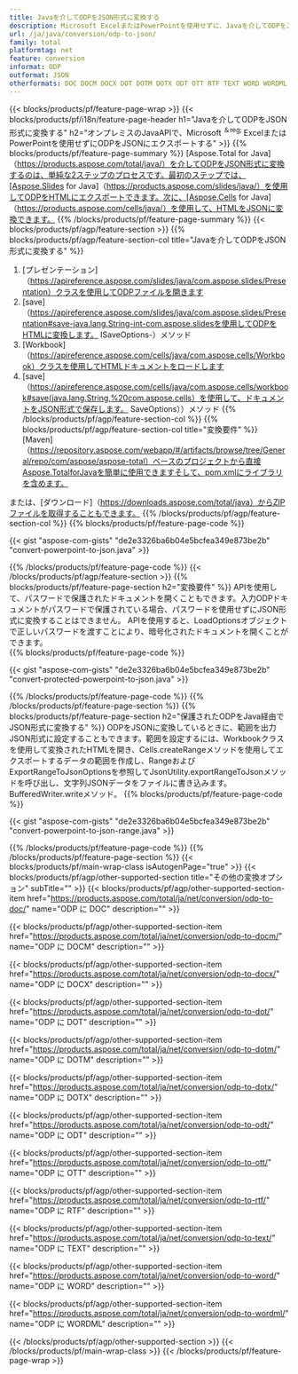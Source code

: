 ```yaml
---
title: Javaを介してODPをJSON形式に変換する
description: Microsoft ExcelまたはPowerPointを使用せずに、Javaを介してODPをJSON形式に変換します
url: /ja/java/conversion/odp-to-json/
family: total
platformtag: net
feature: conversion
informat: ODP
outformat: JSON
otherformats: DOC DOCM DOCX DOT DOTM DOTX ODT OTT RTF TEXT WORD WORDML
---
```

{{< blocks/products/pf/feature-page-wrap >}}
{{< blocks/products/pf/i18n/feature-page-header h1="Javaを介してODPをJSON形式に変換する" h2="オンプレミスのJavaAPIで、Microsoft <sup>＆reg; </sup>ExcelまたはPowerPointを使用せずにODPをJSONにエクスポートする" >}}
{{% blocks/products/pf/feature-page-summary %}}
[Aspose.Total for Java]（https://products.aspose.com/total/java/）を介してODPをJSON形式に変換するのは、単純な2ステップのプロセスです。最初のステップでは、[Aspose.Slides for Java]（https://products.aspose.com/slides/java/）を使用してODPをHTMLにエクスポートできます。次に、[Aspose.Cells for Java]（https://products.aspose.com/cells/java/）を使用して、HTMLをJSONに変換できます。
{{% /blocks/products/pf/feature-page-summary  %}}
{{< blocks/products/pf/agp/feature-section >}}
{{% blocks/products/pf/agp/feature-section-col title="Javaを介してODPをJSON形式に変換する" %}}
1. [プレゼンテーション]（https://apireference.aspose.com/slides/java/com.aspose.slides/Presentation）クラスを使用してODPファイルを開きます
2. [save]（https://apireference.aspose.com/slides/java/com.aspose.slides/Presentation#save-java.lang.String-int-com.aspose.slidesを使用してODPをHTMLに変換します。 ISaveOptions-）メソッド
3. [Workbook]（https://apireference.aspose.com/cells/java/com.aspose.cells/Workbook）クラスを使用してHTMLドキュメントをロードします
4. [save]（https://apireference.aspose.com/cells/java/com.aspose.cells/workbook#save(java.lang.String,%20com.aspose.cells）を使用して、ドキュメントをJSON形式で保存します。 SaveOptions））メソッド
{{% /blocks/products/pf/agp/feature-section-col %}}
{{% blocks/products/pf/agp/feature-section-col title="変換要件" %}}
[Maven]（https://repository.aspose.com/webapp/#/artifacts/browse/tree/General/repo/com/aspose/aspose-total）ベースのプロジェクトから直接Aspose.TotalforJavaを簡単に使用できますそして、pom.xmlにライブラリを含めます。

または、[ダウンロード]（https://downloads.aspose.com/total/java）からZIPファイルを取得することもできます。
{{% /blocks/products/pf/agp/feature-section-col %}}
{{% blocks/products/pf/feature-page-code %}}

{{< gist "aspose-com-gists" "de2e3326ba6b04e5bcfea349e873be2b" "convert-powerpoint-to-json.java" >}}

{{% /blocks/products/pf/feature-page-code %}}
{{< /blocks/products/pf/agp/feature-section >}}
{{% blocks/products/pf/feature-page-section  h2="変換要件" %}}
APIを使用して、パスワードで保護されたドキュメントを開くこともできます。入力ODPドキュメントがパスワードで保護されている場合、パスワードを使用せずにJSON形式に変換することはできません。 APIを使用すると、LoadOptionsオブジェクトで正しいパスワードを渡すことにより、暗号化されたドキュメントを開くことができます。  
{{% blocks/products/pf/feature-page-code %}}

{{< gist "aspose-com-gists" "de2e3326ba6b04e5bcfea349e873be2b" "convert-protected-powerpoint-to-json.java" >}}
{{% /blocks/products/pf/feature-page-code  %}}
{{% /blocks/products/pf/feature-page-section %}}
{{% blocks/products/pf/feature-page-section  h2="保護されたODPをJava経由でJSON形式に変換する" %}}
ODPをJSONに変換しているときに、範囲を出力JSON形式に設定することもできます。範囲を設定するには、Workbookクラスを使用して変換されたHTMLを開き、Cells.createRangeメソッドを使用してエクスポートするデータの範囲を作成し、RangeおよびExportRangeToJsonOptionsを参照してJsonUtility.exportRangeToJsonメソッドを呼び出し、文字列JSONデータをファイルに書き込みます。 BufferedWriter.writeメソッド。 
{{% blocks/products/pf/feature-page-code %}}

{{< gist "aspose-com-gists" "de2e3326ba6b04e5bcfea349e873be2b" "convert-powerpoint-to-json-range.java" >}}
{{% /blocks/products/pf/feature-page-code  %}}
{{% /blocks/products/pf/feature-page-section %}}
{{< blocks/products/pf/main-wrap-class isAutogenPage="true" >}}
{{< blocks/products/pf/agp/other-supported-section title="その他の変換オプション" subTitle="" >}}
{{< blocks/products/pf/agp/other-supported-section-item href="https://products.aspose.com/total/ja/net/conversion/odp-to-doc/" name="ODP に DOC" description="" >}}

{{< blocks/products/pf/agp/other-supported-section-item href="https://products.aspose.com/total/ja/net/conversion/odp-to-docm/" name="ODP に DOCM" description="" >}}

{{< blocks/products/pf/agp/other-supported-section-item href="https://products.aspose.com/total/ja/net/conversion/odp-to-docx/" name="ODP に DOCX" description="" >}}

{{< blocks/products/pf/agp/other-supported-section-item href="https://products.aspose.com/total/ja/net/conversion/odp-to-dot/" name="ODP に DOT" description="" >}}

{{< blocks/products/pf/agp/other-supported-section-item href="https://products.aspose.com/total/ja/net/conversion/odp-to-dotm/" name="ODP に DOTM" description="" >}}

{{< blocks/products/pf/agp/other-supported-section-item href="https://products.aspose.com/total/ja/net/conversion/odp-to-dotx/" name="ODP に DOTX" description="" >}}

{{< blocks/products/pf/agp/other-supported-section-item href="https://products.aspose.com/total/ja/net/conversion/odp-to-odt/" name="ODP に ODT" description="" >}}

{{< blocks/products/pf/agp/other-supported-section-item href="https://products.aspose.com/total/ja/net/conversion/odp-to-ott/" name="ODP に OTT" description="" >}}

{{< blocks/products/pf/agp/other-supported-section-item href="https://products.aspose.com/total/ja/net/conversion/odp-to-rtf/" name="ODP に RTF" description="" >}}

{{< blocks/products/pf/agp/other-supported-section-item href="https://products.aspose.com/total/ja/net/conversion/odp-to-text/" name="ODP に TEXT" description="" >}}

{{< blocks/products/pf/agp/other-supported-section-item href="https://products.aspose.com/total/ja/net/conversion/odp-to-word/" name="ODP に WORD" description="" >}}

{{< blocks/products/pf/agp/other-supported-section-item href="https://products.aspose.com/total/ja/net/conversion/odp-to-wordml/" name="ODP に WORDML" description="" >}}


{{< /blocks/products/pf/agp/other-supported-section >}}
{{< /blocks/products/pf/main-wrap-class >}}
{{< /blocks/products/pf/feature-page-wrap >}}